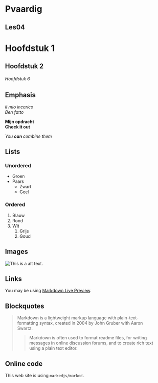 # Pvaardig

## Les04

# Hoofdstuk 1
## Hoofdstuk 2
###### Hoofdstuk 6

## Emphasis

*il mio incarico*  
_Ben fatto_

**Mijn opdracht**  
__Check it out__

_You **can** combine them_

## Lists

### Unordered

* Groen
* Paars
  * Zwart
  * Geel

### Ordered

1. Blauw
1. Rood
1. Wit
   1. Grijs
   1. Goud

## Images

![This is a alt text.](/image/sample.png "This is a sample image.")

## Links

You may be using [Markdown Live Preview](https://markdownlivepreview.com/).

## Blockquotes

> Markdown is a lightweight markup language with plain-text-formatting syntax, created in 2004 by John Gruber with Aaron Swartz.
>
>> Markdown is often used to format readme files, for writing messages in online discussion forums, and to create rich text using a plain text editor.

## Online code

This web site is using `markedjs/marked`.

